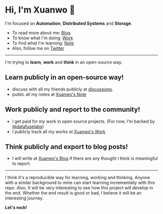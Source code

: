 # Hi, I'm Xuanwo 👋

I'm focused on **Automation**, **Distributed Systems** and **Storage**.

- To read more about me: [Blog](https://xuanwo.io)
- To know what I'm doing: [Work](https://work.xuanwo.io)
- To find what I'm learning: [Note](https://note.xuanwo.io)
- Also, follow me on [Twitter](https://twitter.com/OnlyXuanwo)
  
---
  
I'm trying to **learn**, **work** and **think** in an open-source way.

## Learn publicly in an open-source way!

- discuss with all my friends publicly at [discussions](https://github.com/Xuanwo/Xuanwo/discussions).
- public all my notes at [Xuanwo's Note](https://note.xuanwo.io)

## Work publicly and report to the community!

- I get paid for my work in open source projects. (For now, I'm backed by [@datafuselabs](https://github.com/datafuselabs))
- I publicly track all my works at [Xuanwo's Work](https://work.xuanwo.io)

## Think publicly and export to blog posts!

- I will write at [Xuanwo's Blog](https://xuanwo.io) if there are any thought I think is meaningful to report.
  
---
  
I think it's a reproducible way for learning, working and thinking. Anyone with a similar background to mine can start learning incrementally with this repo. Also, It will be very interesting to see how this project will develop in the end. Whether the end result is good or bad, I believe it will be an interesting journey.
  
**Let's rock!**
